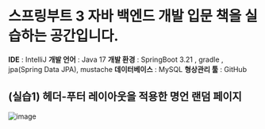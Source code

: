 # 스프링부트 3 자바 백엔드 개발 입문 책을 실습하는 공간입니다.

**IDE** : IntelliJ
**개발 언어** : Java 17
**개발 환경** : SpringBoot 3.21 , gradle , jpa(Spring Data JPA), mustache
**데이터베이스** : MySQL
**형상관리 툴** : GitHub

## (실습1) 헤더-푸터 레이아웃을 적용한 명언 랜덤 페이지 

![image](https://github.com/devpigKing/firstproject/assets/137087678/60692a88-4bc7-4d94-99b1-dac25c1e95e2)

